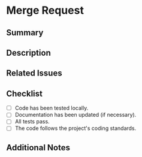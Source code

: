 # Merge Request

## Summary
<!-- Provide a brief summary of the changes introduced by this merge request. -->

## Description
<!-- Describe in detail the purpose and context of this merge request. -->

## Related Issues
<!-- Link to any related issues, tasks, or discussions. -->

## Checklist
<!-- Ensure that all the following items are completed before submitting the merge request: -->

- [ ] Code has been tested locally.
- [ ] Documentation has been updated (if necessary).
- [ ] All tests pass.
- [ ] The code follows the project's coding standards.

## Additional Notes
<!-- Provide any additional information or context that may be relevant to reviewers. -->
